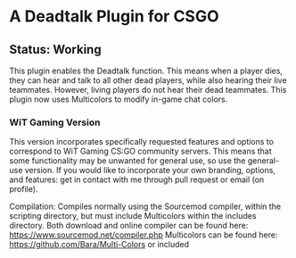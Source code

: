 # A Deadtalk Plugin for CSGO
## Status: Working

This plugin enables the Deadtalk function. This means when a player dies, they can hear and talk to all other dead players,
while also hearing their live teammates. However, living players do not hear their dead teammates. This plugin now uses Multicolors
to modify in-game chat colors.

### WiT Gaming Version
This version incorporates specifically requested features and options to correspond to WiT Gaming CS:GO community servers.
This means that some functionality may be unwanted for general use, so use the general-use version.
If you would like to incorporate your own branding, options, and features: get in contact with me through pull request or
email (on profile).

Compilation: Compiles normally using the Sourcemod compiler, within the scripting directory, but must include Multicolors
within the includes directory.
  Both download and online compiler can be found here: https://www.sourcemod.net/compiler.php
  Multicolors can be found here: https://github.com/Bara/Multi-Colors or included
